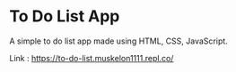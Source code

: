 # To Do List App
A simple to do list app made using HTML, CSS, JavaScript.

Link : https://to-do-list.muskelon1111.repl.co/
